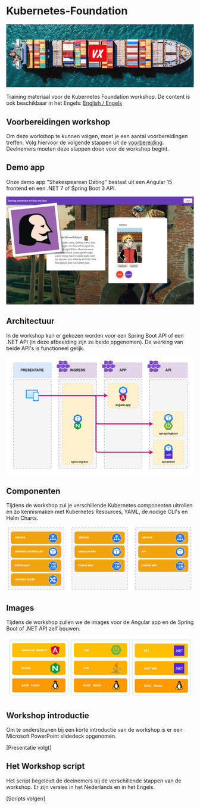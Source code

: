 # Kubernetes-Foundation

![Kubernetes Training Logo](images/kubetraining.png)

Training materiaal voor de Kubernetes Foundation workshop. De content is ook beschikbaar in het Engels: [English / Engels](INTRO.md)

## Voorbereidingen workshop

Om deze workshop te kunnen volgen, moet je een aantal voorbereidingen treffen. Volg hiervoor de volgende stappen uit de [voorbereiding](workshop/nl/voorbereiding.md).
Deelnemers moeten deze stappen doen voor de workshop begint.

## Demo app
Onze demo app "Shakespearean Dating" bestaat uit een Angular 15 frontend en een .NET 7 of Spring Boot 3 API.

![screenshot1.png](images/screenshot1.png)

## Architectuur

In de workshop kan er gekozen worden voor een Spring Boot API of een .NET API (in deze afbeelding zijn ze beide opgenomen). De werking van beide API's is functioneel gelijk.

![architecture2.png](images/architecture2.png)

## Componenten

Tijdens de workshop zul je verschillende Kubernetes componenten uitrollen en zo kennismaken met Kubernetes Resources, YAML, de nodige CLI's en Helm Charts.

![components2.png](images/components2.png)

## Images

Tijdens de workshop zullen we de images voor de Angular app en de Spring Boot of .NET API zelf bouwen.

![images.png](images%2Fimages.png)

## Workshop introductie

Om te ondersteunen bij een korte introductie van de workshop is er een Microsoft PowerPoint slidedeck opgenomen.

[Presentatie volgt]

## Het Workshop script

Het script begeleidt de deelnemers bij de verschillende stappen van de workshop. Er zijn versies in het Nederlands en in het Engels.

[Scripts volgen]
